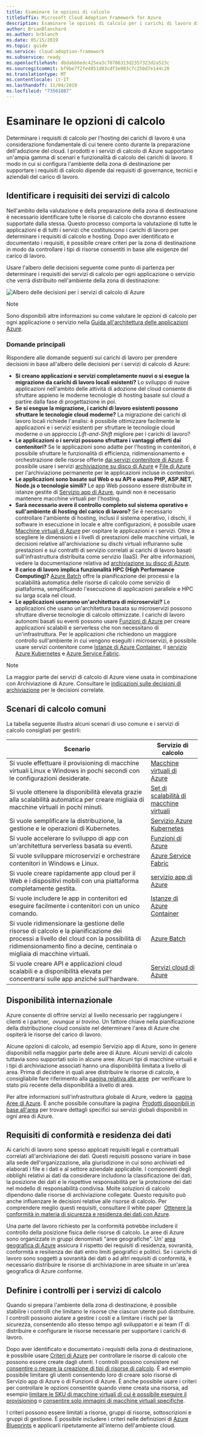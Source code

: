 ```yaml
---
title: Esaminare le opzioni di calcolo
titleSuffix: Microsoft Cloud Adoption Framework for Azure
description: Esaminare le opzioni di calcolo per i carichi di lavoro di Azure.
author: BrianBlanchard
ms.author: brblanch
ms.date: 05/15/2019
ms.topic: guide
ms.service: cloud-adoption-framework
ms.subservice: ready
ms.openlocfilehash: dbdabb6edc425ea3c70706313d2357323d2a523c
ms.sourcegitcommit: bf9be7f2fe4851d83cdf3e083c7c25bd7e144c20
ms.translationtype: MT
ms.contentlocale: it-IT
ms.lasthandoff: 11/04/2019
ms.locfileid: "73561887"
---
```

# <a name="review-your-compute-options"></a>Esaminare le opzioni di calcolo

Determinare i requisiti di calcolo per l'hosting dei carichi di lavoro è una considerazione fondamentale di cui tenere conto durante la preparazione dell'adozione del cloud. I prodotti e i servizi di calcolo di Azure supportano un'ampia gamma di scenari e funzionalità di calcolo dei carichi di lavoro. Il modo in cui si configura l'ambiente della zona di destinazione per supportare i requisiti di calcolo dipende dai requisiti di governance, tecnici e aziendali del carico di lavoro.

## <a name="identify-compute-services-requirements"></a>Identificare i requisiti dei servizi di calcolo

Nell'ambito della valutazione e della preparazione della zona di destinazione è necessario identificare tutte le risorse di calcolo che dovranno essere supportate dalla stessa. Questo processo comporta la valutazione di tutte le applicazioni e di tutti i servizi che costituiscono i carichi di lavoro per determinare i requisiti di calcolo e hosting. Dopo aver identificato e documentato i requisiti, è possibile creare criteri per la zona di destinazione in modo da controllare i tipi di risorse consentiti in base alle esigenze del carico di lavoro.

Usare l'albero delle decisioni seguente come punto di partenza per determinare i requisiti dei servizi di calcolo per ogni applicazione o servizio che verrà distribuito nell'ambiente della zona di destinazione:

![Albero delle decisioni per i servizi di calcolo di Azure](../../_images/ready/compute-decision-tree.png)

> [!NOTE]
> Sono disponibili altre informazioni su come valutare le opzioni di calcolo per ogni applicazione o servizio nella [Guida all'architettura delle applicazioni Azure](https://docs.microsoft.com/azure/architecture/guide/technology-choices/compute-overview).

### <a name="key-questions"></a>Domande principali

Rispondere alle domande seguenti sui carichi di lavoro per prendere decisioni in base all'albero delle decisioni per i servizi di calcolo di Azure:

- **Si creano applicazioni e servizi completamente nuovi o si esegue la migrazione da carichi di lavoro locali esistenti?** Lo sviluppo di nuove applicazioni nell'ambito delle attività di adozione del cloud consente di sfruttare appieno le moderne tecnologie di hosting basate sul cloud a partire dalla fase di progettazione in poi.
- **Se si esegue la migrazione, i carichi di lavoro esistenti possono sfruttare le tecnologie cloud moderne?** La migrazione dei carichi di lavoro locali richiede l'analisi: è possibile ottimizzare facilmente le applicazioni e i servizi esistenti per sfruttare le tecnologie cloud moderne o un approccio _Lift-and-Shift_ migliore per i carichi di lavoro?
- **Le applicazioni o i servizi possono sfruttare i vantaggi offerti dai contenitori?** Se le applicazioni sono adatte per l'hosting in contenitori, è possibile sfruttare le funzionalità di efficienza, ridimensionamento e orchestrazione delle risorse offerte [dai servizi contenitore di Azure](https://azure.microsoft.com/product-categories/containers). È possibile usare i servizi [archiviazione su disco di Azure](https://docs.microsoft.com/azure/virtual-machines/windows/managed-disks-overview) e [File di Azure](https://docs.microsoft.com/azure/storage/files/storage-files-introduction) per l'archiviazione permanente per le applicazioni incluse in contenitori.
- **Le applicazioni sono basate sul Web o su API e usano PHP, ASP.NET, Node.js o tecnologie simili?** Le app Web possono essere distribuite in istanze gestite di [Servizio app di Azure](https://docs.microsoft.com/azure/app-service/overview), quindi non è necessario mantenere macchine virtuali per l'hosting.
- **Sarà necessario avere il controllo completo sul sistema operativo e sull'ambiente di hosting del carico di lavoro?** Se è necessario controllare l'ambiente di hosting, inclusi il sistema operativo, i dischi, il software in esecuzione in locale e altre configurazioni, è possibile usare [Macchine virtuali di Azure](https://azure.microsoft.com/services/virtual-machines) per ospitare le applicazioni e i servizi. Oltre a scegliere le dimensioni e i livelli di prestazioni delle macchine virtuali, le decisioni relative all'archiviazione su dischi virtuali influiranno sulle prestazioni e sui contratti di servizio correlati ai carichi di lavoro basati sull'infrastruttura distribuita come servizio (IaaS). Per altre informazioni, vedere la documentazione relativa ad [archiviazione su disco di Azure](https://docs.microsoft.com/azure/virtual-machines/windows/managed-disks-overview).
- **Il carico di lavoro implica funzionalità HPC (High Performance Computing)?** [Azure Batch](https://docs.microsoft.com/azure/batch/batch-technical-overview) offre la pianificazione dei processi e la scalabilità automatica delle risorse di calcolo come servizio di piattaforma, semplificando l'esecuzione di applicazioni parallele e HPC su larga scala nel cloud.
- **Le applicazioni useranno un'architettura di microservizi?** Le applicazioni che usano un'architettura basata su microservizi possono sfruttare diverse tecnologie di calcolo ottimizzate. I carichi di lavoro autonomi basati su eventi possono usare [Funzioni di Azure](https://docs.microsoft.com/azure/azure-functions/functions-overview) per creare applicazioni scalabili e serverless che non necessitano di un'infrastruttura. Per le applicazioni che richiedono un maggiore controllo sull'ambiente in cui vengono eseguiti i microservizi, è possibile usare servizi contenitore come [Istanze di Azure Container](https://docs.microsoft.com/azure/container-instances/container-instances-overview), il [servizio Azure Kubernetes](https://docs.microsoft.com/azure/aks/intro-kubernetes) e [Azure Service Fabric](https://docs.microsoft.com/azure/service-fabric/service-fabric-overview).

> [!NOTE]
> La maggior parte dei servizi di calcolo di Azure viene usata in combinazione con Archiviazione di Azure. Consultare le [indicazioni sulle decisioni di archiviazione](./storage-options.md) per le decisioni correlate.

## <a name="common-compute-scenarios"></a>Scenari di calcolo comuni

La tabella seguente illustra alcuni scenari di uso comune e i servizi di calcolo consigliati per gestirli:

| **Scenario** | **Servizio di calcolo** |
| --- | --- |
| Si vuole effettuare il provisioning di macchine virtuali Linux e Windows in pochi secondi con le configurazioni desiderate. | [Macchine virtuali di Azure](https://azure.microsoft.com/services/virtual-machines) |
| Si vuole ottenere la disponibilità elevata grazie alla scalabilità automatica per creare migliaia di macchine virtuali in pochi minuti. | [Set di scalabilità di macchine virtuali](https://azure.microsoft.com/services/virtual-machine-scale-sets) |
| Si vuole semplificare la distribuzione, la gestione e le operazioni di Kubernetes. | [Servizio Azure Kubernetes](https://azure.microsoft.com/services/kubernetes-service) |
| Si vuole accelerare lo sviluppo di app con un'architettura serverless basata su eventi. | [Funzioni di Azure](https://azure.microsoft.com/services/functions) |
| Si vuole sviluppare microservizi e orchestrare contenitori in Windows e Linux. | [Azure Service Fabric](https://azure.microsoft.com/services/service-fabric) |
| Si vuole creare rapidamente app cloud per il Web e i dispositivi mobili con una piattaforma completamente gestita. | [servizio app di Azure](https://azure.microsoft.com/services/app-service) |
| Si vuole includere le app in contenitori ed eseguire facilmente i contenitori con un unico comando. | [Istanze di Azure Container](https://azure.microsoft.com/services/container-instances) |
| Si vuole ridimensionare la gestione delle risorse di calcolo e la pianificazione dei processi a livello del cloud con la possibilità di ridimensionamento fino a decine, centinaia o migliaia di macchine virtuali. | [Azure Batch](https://azure.microsoft.com/services/batch) |
| Si vuole creare API e applicazioni cloud scalabili e a disponibilità elevata per concentrarsi sulle app anziché sull'hardware. | [Servizi cloud di Azure](https://azure.microsoft.com/services/cloud-services) |

## <a name="regional-availability"></a>Disponibilità internazionale

Azure consente di offrire servizi al livello necessario per raggiungere i clienti e i partner,  _ovunque si trovino_. Un fattore chiave nella pianificazione della distribuzione cloud consiste nel determinare l'area di Azure che ospiterà le risorse del carico di lavoro.

Alcune opzioni di calcolo, ad esempio Servizio app di Azure, sono in genere disponibili nella maggior parte delle aree di Azure. Alcuni servizi di calcolo tuttavia sono supportati solo in alcune aree. Alcuni tipi di macchine virtuali e i tipi di archiviazione associati hanno una disponibilità limitata a livello di area. Prima di decidere in quali aree distribuire le risorse di calcolo, è consigliabile fare riferimento alla [pagina relativa alle aree](https://azure.microsoft.com/global-infrastructure/services/?regions=all&products=azure-vmware-cloudsimple,cloud-services,batch,container-instances,app-service,service-fabric,functions,kubernetes-service,virtual-machine-scale-sets,virtual-machines)  per verificare lo stato più recente della disponibilità a livello di area.

Per altre informazioni sull'infrastruttura globale di Azure, vedere la  [pagina Aree di Azure](https://azure.microsoft.com/global-infrastructure/regions). È anche possibile consultare la pagina  [Prodotti disponibili in base all'area](https://azure.microsoft.com/global-infrastructure/services/?regions=all&products=all) per trovare dettagli specifici sui servizi globali disponibili in ogni area di Azure.

## <a name="data-residency-and-compliance-requirements"></a>Requisiti di conformità e residenza dei dati

Ai carichi di lavoro sono spesso applicati requisiti legali e contrattuali correlati all'archiviazione dei dati. Questi requisiti possono variare in base alla sede dell'organizzazione, alla giurisdizione in cui sono archiviati ed elaborati i file e i dati e al settore aziendale applicabile. I componenti degli obblighi relativi ai dati da considerare includono la classificazione dei dati, la posizione dei dati e le rispettive responsabilità per la protezione dei dati nel modello di responsabilità condivisa. Molte soluzioni di calcolo dipendono dalle risorse di archiviazione collegate. Questo requisito può anche influenzare le decisioni relative alle risorse di calcolo. Per comprendere meglio questi requisiti, consultare il white paper  [Ottenere la conformità in materia di sicurezza e residenza dei dati con Azure](https://azure.microsoft.com/resources/achieving-compliant-data-residency-and-security-with-azure).

Una parte del lavoro richiesto per la conformità potrebbe includere il controllo della posizione fisica delle risorse di calcolo. Le aree di Azure sono organizzate in gruppi denominati "aree geografiche". Un' [area geografica di Azure](https://azure.microsoft.com/global-infrastructure/geographies) assicura il rispetto dei requisiti di residenza, sovranità, conformità e resilienza dei dati entro limiti geografici e politici. Se i carichi di lavoro sono soggetti a sovranità dei dati o ad altri requisiti di conformità, è necessario distribuire le risorse di archiviazione in aree situate in un'area geografica di Azure conforme.

## <a name="establish-controls-for-compute-services"></a>Definire i controlli per i servizi di calcolo

Quando si prepara l'ambiente della zona di destinazione, è possibile stabilire i controlli che limitano le risorse che ciascun utente può distribuire. I controlli possono aiutare a gestire i costi e a limitare i rischi per la sicurezza, consentendo allo stesso tempo agli sviluppatori e ai team IT di distribuire e configurare le risorse necessarie per supportare i carichi di lavoro.

Dopo aver identificato e documentato i requisiti della zona di destinazione, è possibile usare [Criteri di Azure](https://docs.microsoft.com/azure/governance/policy/overview) per controllare le risorse di calcolo che possono essere create dagli utenti. I controlli possono consistere nel [consentire o negare la creazione di tipi di risorse di calcolo](https://docs.microsoft.com/azure/governance/policy/samples/allowed-resource-types). È ad esempio possibile limitare gli utenti consentendo loro di creare solo risorse di Servizio app di Azure o di Funzioni di Azure. È anche possibile usare i criteri per controllare le opzioni consentite quando viene creata una risorsa, ad esempio [limitare le SKU di macchine virtuali di cui è possibile eseguire il provisioning](https://docs.microsoft.com/azure/governance/policy/samples/allowed-skus-storage) o [consentire solo immagini di macchine virtuali specifiche](https://docs.microsoft.com/azure/governance/policy/samples/allowed-custom-images).

I criteri possono essere limitati a risorse, gruppi di risorse, sottoscrizioni e gruppi di gestione. È possibile includere i criteri nelle definizioni di [Azure Blueprints](https://docs.microsoft.com/azure/governance/blueprints/overview) e applicarli ripetutamente all'interno dell'ambiente cloud.
